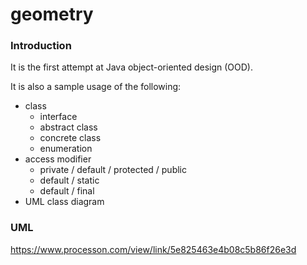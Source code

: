 # geometry

### Introduction

It is the first attempt at Java object-oriented design (OOD).

It is also a sample usage of the following:

- class
  - interface
  - abstract class
  - concrete class
  - enumeration
- access modifier
  - private / default / protected / public
  - default / static
  - default / final
- UML class diagram

### UML

https://www.processon.com/view/link/5e825463e4b08c5b86f26e3d
